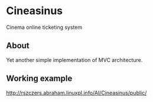 # Cineasinus
Cinema online ticketing system

## About
Yet another simple implementation of MVC architecture.

## Working example
http://rszczers.abraham.linuxpl.info/AI/Cineasinus/public/

